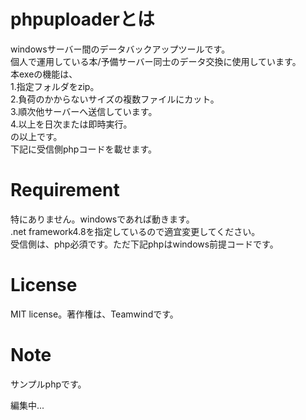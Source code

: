# phpuploaderとは
windowsサーバー間のデータバックアップツールです。  
個人で運用している本/予備サーバー同士のデータ交換に使用しています。  
本exeの機能は、  
1.指定フォルダをzip。  
2.負荷のかからないサイズの複数ファイルにカット。  
3.順次他サーバーへ送信しています。  
4.以上を日次または即時実行。  
の以上です。  
下記に受信側phpコードを載せます。  
# Requirement
特にありません。windowsであれば動きます。  
.net framework4.8を指定しているので適宜変更してください。  
受信側は、php必須です。ただ下記phpはwindows前提コードです。  
# License
MIT license。著作権は、Teamwindです。  
# Note
サンプルphpです。  




編集中...

